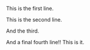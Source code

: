 This is the first line. 

This is the second line. 

And the third. 

And a final fourth line!! This is it. 
